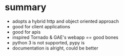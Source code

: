 <!SLIDE smaller incremental bullets transition=fade>

# summary

* adopts a hybrid http and object oriented approach
* good for client applications
* good for apis
* inspired Tornado & GAE's webapp == good bones
* python 3 is not supported, pypy is
* documentation is alright, could be better